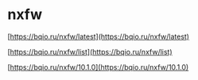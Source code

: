 # nxfw

[https://bqio.ru/nxfw/latest](https://bqio.ru/nxfw/latest)

[https://bqio.ru/nxfw/list](https://bqio.ru/nxfw/list)

[https://bqio.ru/nxfw/10.1.0](https://bqio.ru/nxfw/10.1.0)